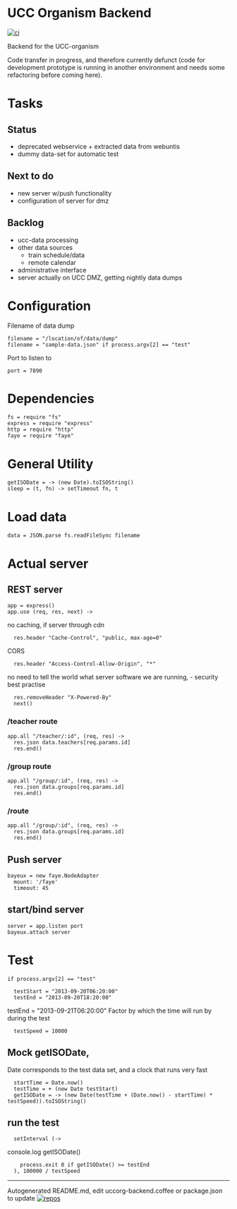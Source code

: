 # UCC Organism Backend
[![ci](https://secure.travis-ci.org/UCC-Organism/uccorg-backend.png)](http://travis-ci.org/UCC-Organism/uccorg-backend)

Backend for the UCC-organism

Code transfer in progress, and therefore currently defunct (code for development prototype is running in another environment and needs some refactoring before coming here).

# Tasks

## Status

- deprecated webservice + extracted data from webuntis
- dummy data-set for automatic test

## Next to do

- new server w/push functionality
- configuration of server for dmz

## Backlog

- ucc-data processing
- other data sources
  - train schedule/data
  - remote calendar
- administrative interface
- server actually on UCC DMZ, getting nightly data dumps

# Configuration

Filename of data dump

    filename = "/location/of/data/dump"
    filename = "sample-data.json" if process.argv[2] == "test"
    

Port to listen to

    port = 7890
    

# Dependencies

    
    fs = require "fs"
    express = require "express"
    http = require "http"
    faye = require "faye"
    

# General Utility

    getISODate = -> (new Date).toISOString()
    sleep = (t, fn) -> setTimeout fn, t
    
    

# Load data

    
    data = JSON.parse fs.readFileSync filename
    

# Actual server

    

## REST server

    
    app = express()
    app.use (req, res, next) ->

no caching, if server through cdn

      res.header "Cache-Control", "public, max-age=0"

CORS

      res.header "Access-Control-Allow-Origin", "*"

no need to tell the world what server software we are running, - security best practise

      res.removeHeader "X-Powered-By"
      next()
    

### /teacher route

    app.all "/teacher/:id", (req, res) ->
      res.json data.teachers[req.params.id]
      res.end()
    

### /group route

    app.all "/group/:id", (req, res) ->
      res.json data.groups[req.params.id]
      res.end()
    

### /route

    app.all "/group/:id", (req, res) ->
      res.json data.groups[req.params.id]
      res.end()
    
    

## Push server

    bayeux = new faye.NodeAdapter
      mount: '/faye'
      timeout: 45
    

## start/bind server

    server = app.listen port
    bayeux.attach server
    
    
    
    

# Test


    if process.argv[2] == "test"
    
      testStart = "2013-09-20T06:20:00"
      testEnd = "2013-09-20T18:20:00"

testEnd = "2013-09-21T06:20:00"
Factor by which the time will run by during the test

      testSpeed = 10000
    

## Mock getISODate,

Date corresponds to the test data set, and a clock that runs very fast

      startTime = Date.now()
      testTime = + (new Date testStart)
      getISODate = -> (new Date(testTime + (Date.now() - startTime) * testSpeed)).toISOString()
    

## run the test

      setInterval (->

console.log getISODate()

        process.exit 0 if getISODate() >= testEnd
      ), 100000 / testSpeed
    


----

Autogenerated README.md, edit uccorg-backend.coffee or package.json to update [![repos](https://ssl.solsort.com/_solapp_UCC-Organism_uccorg-backend.png)](https://github.com/UCC-Organism/uccorg-backend)
